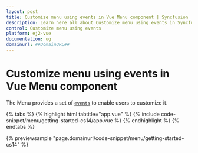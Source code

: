 ```yaml
---
layout: post
title: Customize menu using events in Vue Menu component | Syncfusion
description: Learn here all about Customize menu using events in Syncfusion Vue Menu component of Syncfusion Essential JS 2 and more.
control: Customize menu using events 
platform: ej2-vue
documentation: ug
domainurl: ##DomainURL##
---
```


# Customize menu using events in Vue Menu component

The Menu provides a set of [`events`](https://ej2.syncfusion.com/vue/documentation/api/menu#events) to enable users to customize it.

{% tabs %}
{% highlight html tabtitle="app.vue" %}
{% include code-snippet/menu/getting-started-cs14/app.vue %}
{% endhighlight %}
{% endtabs %}
        
{% previewsample "page.domainurl/code-snippet/menu/getting-started-cs14" %}
